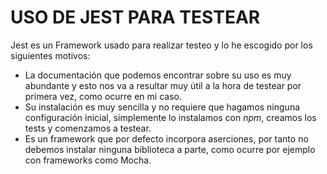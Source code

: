 # USO DE JEST PARA TESTEAR  
Jest es un Framework usado para realizar testeo y lo he escogido por los siguientes motivos:
- La documentación que podemos encontrar sobre su uso es muy abundante y esto nos va a resultar muy útil a la hora de testear por primera vez, como ocurre en mi caso.
- Su instalación es muy sencilla y no requiere que hagamos ninguna configuración inicial, simplemente lo instalamos con *npm*, creamos los tests y comenzamos a testear.
- Es un framework que por defecto incorpora aserciones, por tanto no debemos instalar ninguna biblioteca a parte, como ocurre por ejemplo con frameworks como Mocha.
